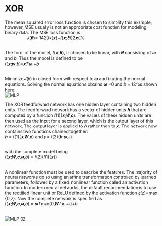 # XOR
The mean squared error loss function is chosen to simplify this example; however, MSE usually is not an appropriate cost function for modeling binary data. The MSE loss function is <br />
&emsp; &emsp; &emsp; &emsp;   𝐽(𝜽)= 14Σ(𝑓∗(𝒙)−𝑓(𝒙;𝜽))2𝒙∈𝕏 <br /> <br />
                                 
The form of the model, 𝑓(𝒙;𝜽), is chosen to be linear, with 𝜽 consisting of 𝝎 and 𝑏. Thus the model is defined to be <br />
                                 𝑓(𝒙;𝒘,𝑏)=𝒙𝑇𝝎 +𝑏 <br /> <br />
                                 
Minimize 𝐽(𝜃) in closed form with respect to 𝝎 and 𝑏 using the normal equations. Solving the normal equations obtains 𝝎 =0 and 𝑏 = 12⁄ as shown here:<br />
![MLP](https://user-images.githubusercontent.com/59415488/176250162-d17a2d7a-a147-4a0d-ab5f-18a769bffd52.jpg)

The XOR feedforward network has one hidden layer containing two hidden units. The feedforward network has a vector of hidden units 𝒉 that are computed by a function 𝑓(1)(𝒙;𝑾,𝒄). The values of these hidden units are then used as the input for a second layer, which is the output layer of this network. The output layer is applied to 𝒉 rather than to 𝒙. The network now contains two functions chained together:<br /> 
                                 𝒉 = 𝑓(1)(𝒙;𝑾,𝒄) and 𝑦 = 𝑓(2)(𝒉;𝝎,𝑏)<br /> <br />

with the complete model being<br /> 
                                 𝑓(𝒙;𝑾,𝒄,𝝎,𝑏) = 𝑓(2)(𝑓(1)(𝒙)) <br /> <br />
                                
A nonlinear function must be used to describe the features. The majority of neural networks do so using an affine transformation controlled by learned parameters, followed by a fixed, nonlinear function called an activation function. In modern neural networks, the default recommendation is to use the rectified linear unit or ReLU defined by the activation function 𝑔(𝑧)=max {0,𝑧}. Now the complete network is specified as <br /> 
                                𝑓(𝒙;𝑾,𝒄,𝝎,𝑏) = 𝝎𝑇max{0,𝑾𝑇𝒙 +𝑐}+𝑏 <br /> <br />
                                
![MLP 02](https://user-images.githubusercontent.com/59415488/176252289-a58aeac7-0463-460d-b12d-0f8387f0079e.jpg)
